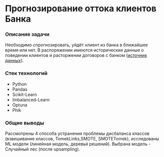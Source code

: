 # Прогнозирование оттока клиентов Банка


### Описание задачи

  Необходимо спрогнозировать, уйдёт клиент из банка в ближайшее время или нет.
 В распоряжении имеются исторические данные о поведении клиентов и расторжении договоров с банком ([источник данных](https://www.kaggle.com/barelydedicated/bank-customer-churn-modeling)).


### Стек технологий

- Python
- Pandas
- Scikit-Learn
- Imbalanced-Learn
- Optuna
- Phik


### Общие выводы

Рассмотрены 4 способа устранения проблемы дисбаланса классов (взвешивание классов, TomekLinks,SMOTE, SMOTETomek), исследованы ML модели (линейная модель, деревья решений). Выбрана модель - Случайный лес (после upsampling).

